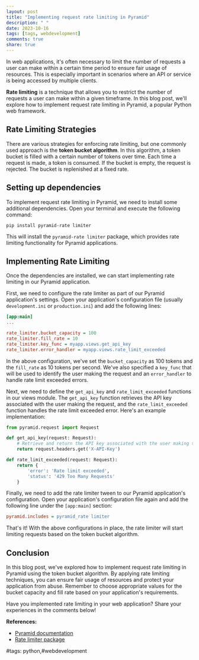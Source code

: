 ```yaml
---
layout: post
title: "Implementing request rate limiting in Pyramid"
description: " "
date: 2023-10-16
tags: [tags, webdevelopment]
comments: true
share: true
---
```


In web applications, it's often necessary to limit the number of requests a user can make within a certain time period to ensure fair usage of resources. This is especially important in scenarios where an API or service is being accessed by multiple clients.

**Rate limiting** is a technique that allows you to restrict the number of requests a user can make within a given timeframe. In this blog post, we'll explore how to implement request rate limiting in Pyramid, a popular Python web framework.

## Rate Limiting Strategies

There are various strategies for enforcing rate limiting, but one commonly used approach is the **token bucket algorithm**. In this algorithm, a token bucket is filled with a certain number of tokens over time. Each time a request is made, a token is consumed. If the bucket is empty, the request is rejected. The bucket is replenished at a fixed rate.

## Setting up dependencies

To implement request rate limiting in Pyramid, we need to install some additional dependencies. Open your terminal and execute the following command:

```shell
pip install pyramid-rate limiter
```

This will install the `pyramid-rate limiter` package, which provides rate limiting functionality for Pyramid applications.

## Implementing Rate Limiting

Once the dependencies are installed, we can start implementing rate limiting in our Pyramid application.

First, we need to configure the rate limiter as part of our Pyramid application's settings. Open your application's configuration file (usually `development.ini` or `production.ini`) and add the following lines:

```ini
[app:main]
...

rate_limiter.bucket_capacity = 100
rate_limiter.fill_rate = 10
rate_limiter.key_func = myapp.views.get_api_key
rate_limiter.error_handler = myapp.views.rate_limit_exceeded
```

In the above configuration, we've set the `bucket_capacity` as 100 tokens and the `fill_rate` as 10 tokens per second. We've also specified a `key_func` that will be used to identify the user making the request and an `error_handler` to handle rate limit exceeded errors.

Next, we need to define the `get_api_key` and `rate_limit_exceeded` functions in our views module. The `get_api_key` function retrieves the API key associated with the user making the request, and the `rate_limit_exceeded` function handles the rate limit exceeded error. Here's an example implementation:

```python
from pyramid.request import Request

def get_api_key(request: Request):
    # Retrieve and return the API key associated with the user making the request
    return request.headers.get('X-API-Key')

def rate_limit_exceeded(request: Request):
    return {
        'error': 'Rate limit exceeded',
        'status': '429 Too Many Requests'
    }
```

Finally, we need to add the rate limiter tween to our Pyramid application's configuration. Open your application's configuration file again and add the following line under the `[app:main]` section:

```ini
pyramid.includes = pyramid_rate limiter
```

That's it! With the above configurations in place, the rate limiter will start limiting requests based on the token bucket algorithm.

## Conclusion

In this blog post, we've explored how to implement request rate limiting in Pyramid using the token bucket algorithm. By applying rate limiting techniques, you can ensure fair usage of resources and protect your application from abuse. Remember to choose appropriate values for the bucket capacity and fill rate based on your application's requirements.

Have you implemented rate limiting in your web application? Share your experiences in the comments below!

**References:**

- [Pyramid documentation](https://docs.pylonsproject.org/projects/pyramid/en/latest/)
- [Rate limiter package](https://pypi.org/project/pyramid-rate-limiter/)

#tags: python,#webdevelopment